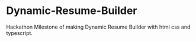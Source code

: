# Dynamic-Resume-Builder
Hackathon Milestone of making Dynamic Resume Builder with html css and typescript.
